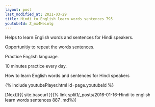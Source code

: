 ```yaml
---
layout: post
last_modified_at: 2021-03-29
title: Hindi to English learn words sentences 795 
youtubeId: Z_mx4Heiolg
---
```

 
 
Helps to learn English words and sentences for Hindi speakers.

Opportunitiy to repeat the words sentences. 

Practice English language. 
 
10 minutes practice every day. 
 
How to learn English words and sentences for Hindi speakers 
 
{% include youtubePlayer.html id=page.youtubeId %}
 
 
[Next]({{ site.baseurl }}{% link  split1/_posts/2016-01-16-Hindi to english learn words sentences 887 .md%})
 
